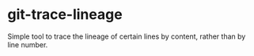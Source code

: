# git-trace-lineage
Simple tool to trace the lineage of certain lines by content, rather than by line number.
